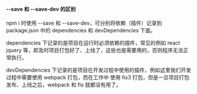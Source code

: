 #### --save 和 --save-dev 的区别

npm i 时使用 --save 和 --save-dev，可分别将依赖（插件）记录到 package.json 中的 dependencies 和 devDependencies 下面。

dependencies 下记录的是项目在运行时必须依赖的插件，常见的例如 react jquery 等，即及时项目打包好了、上线了，这些也是需要用的，否则程序无法正常执行。

devDependencies 下记录的是项目在开发过程中使用的插件，例如这里我们开发过程中需要使用 webpack 打包，而在工作中 使用 fis3 打包，但是一旦项目打包发布、上线之后，webpack 和 fis 就都没有用了。